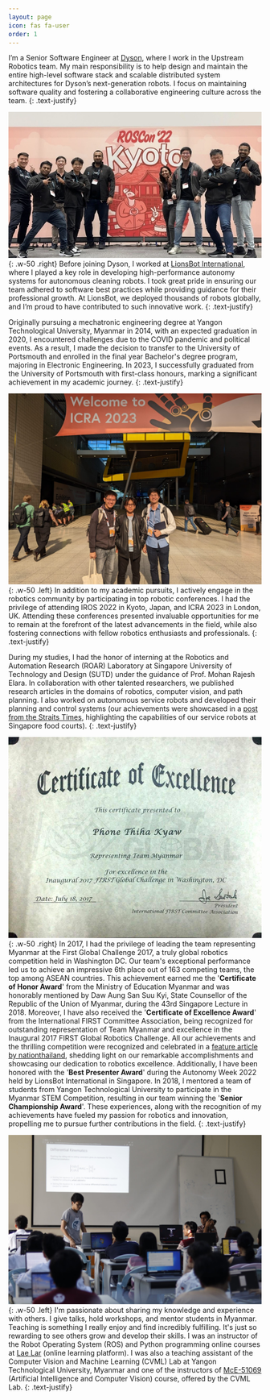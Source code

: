 ```yaml
---
layout: page
icon: fas fa-user
order: 1
---
```

I’m a Senior Software Engineer at <a href="https://careers.dyson.com/en-gb/what-you-can-do/engineer/robotics/">Dyson</a>, where I work in the Upstream Robotics team. My main responsibility is to help design and maintain the entire high-level software stack and scalable distributed system architectures for Dyson’s next-generation robots. I focus on maintaining software quality and fostering a collaborative engineering culture across the team.
{: .text-justify}

![Desktop View](/assets/img/about/lb_iros2022.jpg){: .w-50 .right}
Before joining Dyson, I worked at <a href="https://www.lionsbot.com">LionsBot International</a>, where I played a key role in developing high-performance autonomy systems for autonomous cleaning robots. I took great pride in ensuring our team adhered to software best practices while providing guidance for their professional growth. At LionsBot, we deployed thousands of robots globally, and I’m proud to have contributed to such innovative work.
{: .text-justify}

Originally pursuing a mechatronic engineering degree at Yangon Technological University, Myanmar in 2014, with an expected graduation in 2020, I encountered challenges due to the COVID pandemic and political events. As a result, I made the decision to transfer to the University of Portsmouth and enrolled in the final year Bachelor's degree program, majoring in Electronic Engineering. In 2023, I successfully graduated from the University of Portsmouth with first-class honours, marking a significant achievement in my academic journey.
{: .text-justify}

![Desktop View](/assets/img/about/lb_icra2023.JPG){: .w-50 .left}
In addition to my academic pursuits, I actively engage in the robotics community by participating in top robotic conferences. I had the privilege of attending IROS 2022 in Kyoto, Japan, and ICRA 2023 in London, UK. Attending these conferences presented invaluable opportunities for me to remain at the forefront of the latest advancements in the field, while also fostering connections with fellow robotics enthusiasts and professionals.
{: .text-justify}

During my studies, I had the honor of interning at the Robotics and Automation Research (ROAR) Laboratory at Singapore University of Technology and Design (SUTD) under the guidance of Prof. Mohan Rajesh Elara. In collaboration with other talented researchers, we published research articles in the domains of robotics, computer vision, and path planning. I also worked on autonomous service robots and developed their planning and control systems (our achievements were showcased in a <a href="https://www.straitstimes.com/singapore/robots-for-cleaning-floors-disinfecting-lift-panels-among-technologies-being-tested-at">post from the Straits Times</a>, highlighting the capabilities of our service robots at Singapore food courts).
{: .text-justify}

![Desktop View](/assets/img/about/first_global_certificate.jpg){: .w-50 .right}
In 2017, I had the privilege of leading the team representing Myanmar at the First Global Challenge 2017, a truly global robotics competition held in Washington DC. Our team's exceptional performance led us to achieve an impressive 6th place out of 163 competing teams, the top among ASEAN countries. This achievement earned me the '**Certificate of Honor Award**' from the Ministry of Education Myanmar and was honorably mentioned by Daw Aung San Suu Kyi, State Counsellor of the Republic of the Union of Myanmar, during the 43rd Singapore Lecture in 2018. Moreover, I have also received the '**Certificate of Excellence Award**' from the International FIRST Committee Association, being recognized for outstanding representation of Team Myanmar and excellence in the Inaugural 2017 FIRST Global Robotics Challenge. All our achievements and the thrilling competition were recognized and celebrated in a <a href="https://www.nationthailand.com/business/30322259">feature article by nationthailand</a>, shedding light on our remarkable accomplishments and showcasing our dedication to robotics excellence. Additionally, I have been honored with the '**Best Presenter Award**' during the Autonomy Week 2022 held by LionsBot International in Singapore. In 2018, I mentored a team of students from Yangon Technological University to participate in the Myanmar STEM Competition, resulting in our team winning the '**Senior Championship Award**'. These experiences, along with the recognition of my achievements have fueled my passion for robotics and innovation, propelling me to pursue further contributions in the field.
{: .text-justify}

![Desktop View](/assets/img/about/talk1.jpg){: .w-50 .left}
I'm passionate about sharing my knowledge and experience with others. I give talks, hold workshops, and mentor students in Myanmar. Teaching is something I really enjoy and find incredibly fulfilling. It's just so rewarding to see others grow and develop their skills. I was an instructor of the Robot Operating System (ROS) and Python programming online courses at <a href="https://laelar.com">Lae Lar</a> (online learning platform). I was also a teaching assistant of the Computer Vision and Machine Learning (CVML) Lab at Yangon Technological University, Myanmar and one of the instructors of <a href="https://ytu-cvlab.github.io/mce-51069/">McE-51069</a>
(Artificial Intelligence and Computer Vision) course, offered by the CVML Lab.
{: .text-justify}